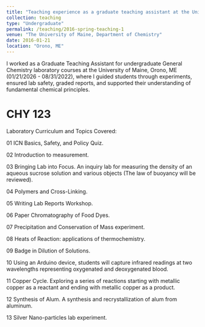 ```yaml
---
title: "Teaching experience as a graduate teaching assistant at the University of Maine, Orono"
collection: teaching
type: "Undergraduate"
permalink: /teaching/2016-spring-teaching-1
venue: "The University of Maine, Department of Chemistry"
date: 2016-01-21
location: "Orono, ME"
---
```


I worked as a Graduate Teaching Assistant for undergraduate General Chemistry laboratory courses at the University of Maine, Orono, ME (01/21/2026 - 08/31/2022), where I guided students through experiments, ensured lab safety, graded reports, and supported their understanding of fundamental chemical principles.

CHY 123
======
Laboratory Curriculum and Topics Covered:

01 ICN Basics, Safety, and Policy Quiz. 

02 Introduction to measurement.

03 Bringing Lab into Focus. An inquiry lab for measuring the density of an aqueous sucrose
solution and various objects (The law of buoyancy will be reviewed).

04 Polymers and Cross-Linking.

05 Writing Lab Reports Workshop. 

06 Paper Chromatography of Food Dyes. 

07 Precipitation and Conservation of Mass experiment.

08 Heats of Reaction: applications of thermochemistry.

09 Badge in Dilution of Solutions. 

10 Using an Arduino device, students will capture infrared readings at two wavelengths
representing oxygenated and deoxygenated blood.

11 Copper Cycle. Exploring a series of reactions starting with metallic copper as a reactant
and ending with metallic copper as a product. 

12 Synthesis of Alum. A synthesis and recrystallization of alum from aluminum. 

13 Silver Nano-particles lab experiment. 



